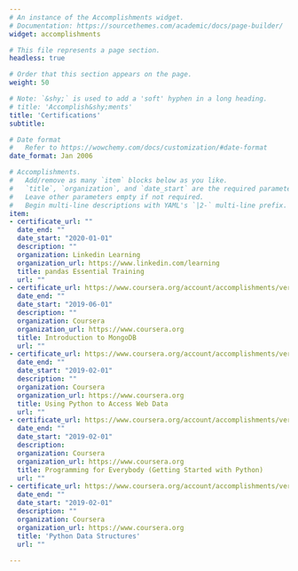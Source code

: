 ```yaml
---
# An instance of the Accomplishments widget.
# Documentation: https://sourcethemes.com/academic/docs/page-builder/
widget: accomplishments

# This file represents a page section.
headless: true

# Order that this section appears on the page.
weight: 50

# Note: `&shy;` is used to add a 'soft' hyphen in a long heading.
# title: 'Accomplish&shy;ments'
title: 'Certifications'
subtitle:

# Date format
#   Refer to https://wowchemy.com/docs/customization/#date-format
date_format: Jan 2006

# Accomplishments.
#   Add/remove as many `item` blocks below as you like.
#   `title`, `organization`, and `date_start` are the required parameters.
#   Leave other parameters empty if not required.
#   Begin multi-line descriptions with YAML's `|2-` multi-line prefix.
item:
- certificate_url: ""
  date_end: ""
  date_start: "2020-01-01"
  description: ""
  organization: Linkedin Learning
  organization_url: https://www.linkedin.com/learning
  title: pandas Essential Training
  url: ""
- certificate_url: https://www.coursera.org/account/accomplishments/verify/KWMBRYNACFM4
  date_end: ""
  date_start: "2019-06-01"
  description: ""
  organization: Coursera
  organization_url: https://www.coursera.org
  title: Introduction to MongoDB
  url: ""
- certificate_url: https://www.coursera.org/account/accomplishments/verify/LUKWH5C6LDGK
  date_end: ""
  date_start: "2019-02-01"
  description: ""
  organization: Coursera
  organization_url: https://www.coursera.org
  title: Using Python to Access Web Data
  url: ""
- certificate_url: https://www.coursera.org/account/accomplishments/verify/B4R2FN6EAA3T
  date_end: ""
  date_start: "2019-02-01"
  description: 
  organization: Coursera
  organization_url: https://www.coursera.org
  title: Programming for Everybody (Getting Started with Python)
  url: ""
- certificate_url: https://www.coursera.org/account/accomplishments/verify/LHRU34LSYYVL
  date_end: ""
  date_start: "2019-02-01"
  description: ""
  organization: Coursera
  organization_url: https://www.coursera.org
  title: 'Python Data Structures'
  url: ""
  
---
```

